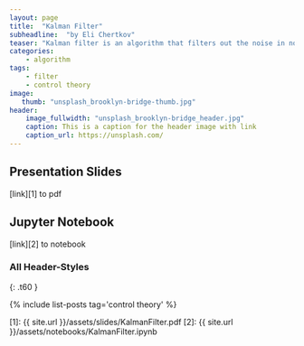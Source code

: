 ```yaml
---
layout: page
title:  "Kalman Filter"
subheadline:  "by Eli Chertkov"
teaser: "Kalman filter is an algorithm that filters out the noise in noisy measurement to extract signal. Explicit form of the signal must be known."
categories:
    - algorithm
tags:
    - filter
    - control theory
image:
   thumb: "unsplash_brooklyn-bridge-thumb.jpg"
header:
    image_fullwidth: "unsplash_brooklyn-bridge_header.jpg"
    caption: This is a caption for the header image with link
    caption_url: https://unsplash.com/
---
```

<!-- Page Content -->

## Presentation Slides
[link][1] to pdf 

## Jupyter Notebook
[link][2] to notebook


### All Header-Styles 
{: .t60 }

{% include list-posts tag='control theory' %}

[1]: {{ site.url }}/assets/slides/KalmanFilter.pdf
[2]: {{ site.url }}/assets/notebooks/KalmanFilter.ipynb
